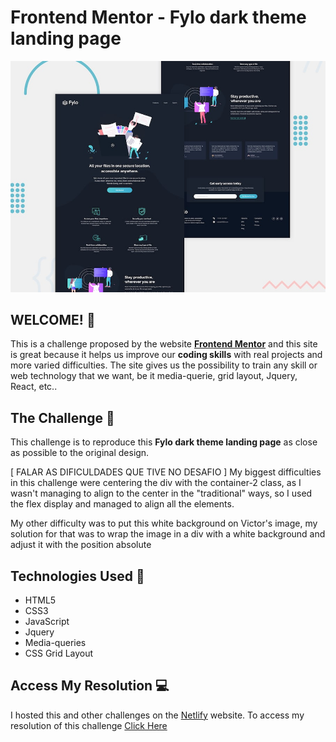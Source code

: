 # Frontend Mentor - Fylo dark theme landing page

![Design preview for the Fylo dark theme landing page challenge](./design/desktop-preview.jpg)

## WELCOME! 👋

This is a challenge proposed by the website **[Frontend Mentor](https://www.frontendmentor.io)** and this site is great because it helps us improve our **coding skills** with real projects and more varied difficulties. The site gives us the possibility to train any skill or web technology that we want, be it media-querie, grid layout, Jquery, React, etc..

## The Challenge 🎯

This challenge is to reproduce this **Fylo dark theme landing page** as close as possible to the original design.

[    FALAR AS DIFICULDADES QUE TIVE NO DESAFIO             ]
My biggest difficulties in this challenge were centering the div with the container-2 class, as I wasn't managing to align to the center in the "traditional" ways, so I used the flex display and managed to align all the elements. 

My other difficulty was to put this white background on Victor's image, my solution for that was to wrap the image in a div with a white background and adjust it with the position absolute

## Technologies Used 🧩

* HTML5
* CSS3
* JavaScript
* Jquery
* Media-queries
* CSS Grid Layout

## Access My Resolution 💻

   I hosted this and other challenges on the [Netlify](https://app.netlify.com) website. To access my resolution of this challenge [Click Here](https://cartao-de-componente.netlify.app/)
